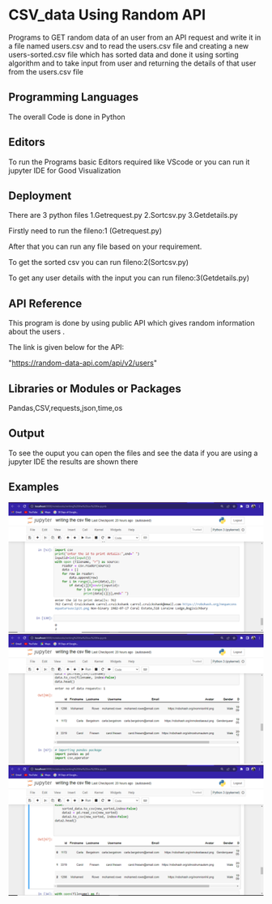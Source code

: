 # CSV_data Using Random API

Programs to GET random data of an user from an API request and write it in a file named 
users.csv and to read the users.csv file and creating a new users-sorted.csv
file which has sorted data and done it using sorting algorithm and to take input from user and returning the
details of that user from the users.csv file 


## Programming Languages
The overall Code is done in Python


## Editors
 To run the Programs basic Editors required like VScode or you
 can run it jupyter IDE for Good Visualization 


## Deployment
There are 3 python files
1.Getrequest.py
2.Sortcsv.py
3.Getdetails.py

Firstly need to run the fileno:1 (Getrequest.py)

After that you can run any file based on your requirement.

To get the sorted csv you can run fileno:2(Sortcsv.py)

To get any user details with the input you can run fileno:3(Getdetails.py)






## API Reference

This program is done by using public API which gives random 
information about the users .

The link is given below for the API:

"https://random-data-api.com/api/v2/users"





## Libraries or Modules or Packages

Pandas,CSV,requests,json,time,os


## Output

To see the ouput you can open the files and see the data
if you are using a jupyter IDE the results are shown there

## Examples
![](https://raw.githubusercontent.com/Praveen-751/CSV_data_usingGET_request/main/IMG3.png )
![](https://raw.githubusercontent.com/Praveen-751/CSV_data_usingGET_request/main/IMG1.png )
![](https://raw.githubusercontent.com/Praveen-751/CSV_data_usingGET_request/main/IMG2.png )

